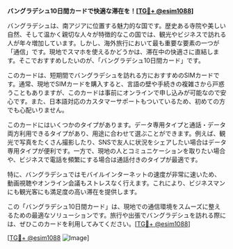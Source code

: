**バングラデシュ10日間カードで快適な滞在を！[[TG💪+ @esim1088](https://t.me/s/esim1088)]**

バングラデシュは、南アジアに位置する魅力的な国です。歴史ある寺院や美しい自然、そして温かく親切な人々が特徴的なこの国では、観光やビジネスで訪れる人が年々増加しています。しかし、海外旅行において最も重要な要素の一つが「通信」です。現地でスマホを使えるかどうかは、滞在中の快適さに直結します。そこでおすすめしたいのが、「バングラデシュ10日間カード」です。

このカードは、短期間でバングラデシュを訪れる方におすすめのSIMカードです。通常、現地でSIMカードを購入すると、言語の壁や手続きの複雑さから戸惑うこともありますが、このカードは事前にオンラインで申し込みが可能なので安心です。また、日本語対応のカスタマーサポートもついているため、初めての方でも心配いりません。

このカードにはいくつかのタイプがあります。データ専用タイプと通話・データ両方利用できるタイプがあり、用途に合わせて選ぶことができます。例えば、観光で写真をたくさん撮影したり、SNSで友人に状況をシェアしたい場合はデータ専用タイプが便利です。一方で、現地の人とコミュニケーションを取りたい場合や、ビジネスで電話を頻繁にする場合は通話付きのタイプが最適です。

特に、バングラデシュではモバイルインターネットの速度が非常に速いため、動画視聴やオンライン会議もストレスなく行えます。これにより、ビジネスマンにも観光客にも満足度の高い滞在を提供します。

この「バングラデシュ10日間カード」は、現地での通信環境をスムーズに整えるための最適なソリューションです。旅行や出張でバングラデシュを訪れる際には、ぜひこのカードを利用してみてください。[[TG💪+ @esim1088](https://t.me/s/esim1088)]

[[TG💪+ @esim1088](https://t.me/s/esim1088) ![Image](https://i.postimg.cc/Y0z9fWf4/image.png)]